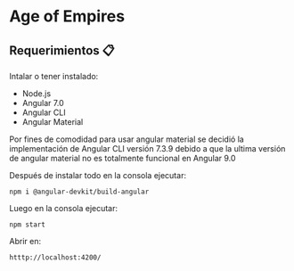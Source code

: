 # Age of Empires


## Requerimientos 📋

Intalar o tener instalado:

- Node.js
- Angular 7.0
- Angular CLI 
- Angular Material

Por fines de comodidad para usar angular material se decidió la implementación de Angular CLI versión 7.3.9 debido a que la ultima versión de angular material no es totalmente funcional en Angular 9.0


Después de instalar todo en la consola ejecutar:
```
npm i @angular-devkit/build-angular
```
Luego en la consola ejecutar: 
```
npm start
```
Abrir en:
```
htttp://localhost:4200/
